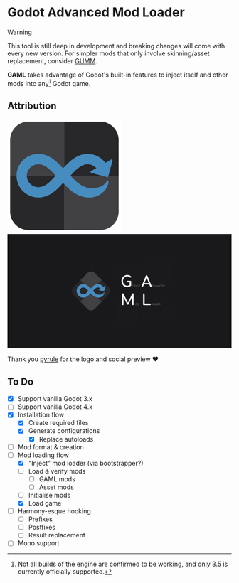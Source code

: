 # Godot Advanced Mod Loader
>[!WARNING]
>This tool is still deep in development and breaking changes will come with every new version. For simpler mods that only involve skinning/asset replacement, consider [GUMM](https://github.com/KoBeWi/Godot-Universal-Mod-Manager).

**GAML** takes advantage of Godot's built-in features to inject itself and other mods into any[^1] Godot game.
[^1]: Not all builds of the engine are confirmed to be working, and only 3.5 is currently officially supported.

## Attribution
<img src="gaml.svg" height="256"/><img src="thumbnail.png" height="256"/>

Thank you [pyrule](https://github.com/Gapva) for the logo and social preview ❤️

## To Do
- [x] Support vanilla Godot 3.x
- [ ] Support vanilla Godot 4.x
- [x] Installation flow
	- [x] Create required files
	- [x] Generate configurations
		- [x] Replace autoloads
- [ ] Mod format & creation
- [ ] Mod loading flow
	- [x] "Inject" mod loader (via bootstrapper?)
	- [ ] Load & verify mods
		- [ ] GAML mods
		- [ ] Asset mods
	- [ ] Initialise mods
	- [x] Load game
- [ ] Harmony-esque hooking
	- [ ] Prefixes
	- [ ] Postfixes
	- [ ] Result replacement
- [ ] Mono support
